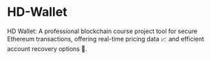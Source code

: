 # HD-Wallet
HD Wallet: A professional blockchain course project tool for secure Ethereum transactions, offering real-time pricing data 📈 and efficient account recovery options 🔐.
